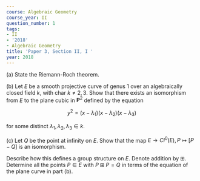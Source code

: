 ```yaml
---
course: Algebraic Geometry
course_year: II
question_number: 1
tags:
- II
- '2018'
- Algebraic Geometry
title: 'Paper 3, Section II, I '
year: 2018
---
```




(a) State the Riemann-Roch theorem.

(b) Let $E$ be a smooth projective curve of genus 1 over an algebraically closed field $k$, with char $k \neq 2,3$. Show that there exists an isomorphism from $E$ to the plane cubic in $\mathbf{P}^{2}$ defined by the equation

$$y^{2}=\left(x-\lambda_{1}\right)\left(x-\lambda_{2}\right)\left(x-\lambda_{3}\right)$$

for some distinct $\lambda_{1}, \lambda_{2}, \lambda_{3} \in k$.

(c) Let $Q$ be the point at infinity on $E$. Show that the map $E \rightarrow C l^{0}(E), P \mapsto[P-Q]$ is an isomorphism.

Describe how this defines a group structure on $E$. Denote addition by $\boxplus$. Determine all the points $P \in E$ with $P \boxplus P=Q$ in terms of the equation of the plane curve in part (b).
